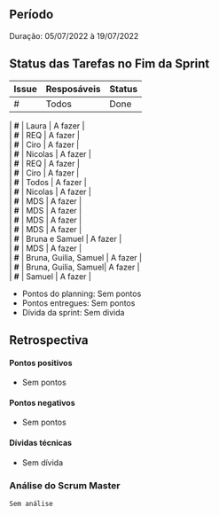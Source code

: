 ## Período
Duração: 05/07/2022  à 19/07/2022

<!-- ### Presenças Sprint Plaining + Sprint Review
| Membros  |  Planning  |Review  |
| ------------------- | ------------------- |------------------- |
|  Ciro Costa |   ✔  |   ✔  |
|  Carlos Daniel |  ✔  |  ✔  |
|  Carlos Eduardo | x |  ✔  |
|  Gabriel |  ✔  |  ✔  |
|  Erick |  ✔  |  ✔  |
|  Paulo Vitor |  x  |  ✔  | -->

## Status das Tarefas no Fim da Sprint
| **Issue** | **Resposáveis** | **Status** |
|--|--|--|
|  #  | Todos  | Done |


| **#**  | Laura  | A fazer  |   
| **#**  | REQ  | A fazer  |   
| **#**  | Ciro  | A fazer  |   
| **#**  | Nicolas  | A fazer  |   
| **#**  | REQ   | A fazer  |   
| **#**  | Ciro  | A fazer  |   
| **#**  | Todos  | A fazer  |   
| **#**  | Nicolas  | A fazer  |   
| **#**  | MDS  | A fazer  |   
| **#**  | MDS  | A fazer  |   
| **#**  | MDS  | A fazer  |    
| **#**  | MDS  | A fazer  |    
| **#**  | Bruna e Samuel  | A fazer  |    
| **#**  | MDS  | A fazer  |    
| **#**  | Bruna, Guilia, Samuel  | A fazer  |    
| **#**  | Bruna, Guilia, Samuel| A fazer  |    
| **#**  | Samuel | A fazer  |    


- Pontos do planning: Sem pontos
- Pontos entregues: Sem pontos
- Dívida da sprint: Sem divida

## Retrospectiva
#### Pontos positivos
- Sem pontos

#### Pontos negativos
- Sem pontos

#### Dívidas técnicas
- Sem dívida

### Análise do Scrum Master
    Sem análise